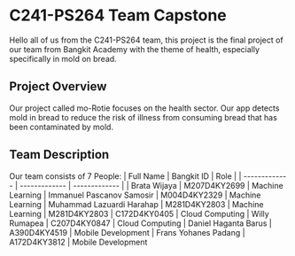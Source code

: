 
# C241-PS264 Team Capstone 

Hello all of us from the C241-PS264 team, this project is the final project of our team from Bangkit Academy with the theme of health, especially specifically in mold on bread.

## Project Overview 

Our project called mo-Rotie focuses on the health sector. Our app detects mold in bread to reduce the risk of illness from consuming bread that has been contaminated by mold.

## Team Description
Our team consists of 7 People:
| Full Name  | Bangkit ID | Role |
| ------------- | ------------- | ------------- |
| Brata Wijaya  | M207D4KY2699  | Machine Learning
| Immanuel Pascanov Samosir  | M004D4KY2329  |  Machine Learning
| Muhammad Lazuardi Harahap  | M281D4KY2803  | Machine Learning
| M281D4KY2803  |  C172D4KY0405  | Cloud Computing
| Willy Rumapea  |  C207D4KY0847  | Cloud Computing
| Daniel Haganta Barus  | A390D4KY4519  | Mobile Development
| Frans Yohanes Padang  | A172D4KY3812  | Mobile Development

